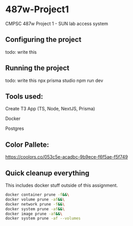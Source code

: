 # 487w-Project1
CMPSC 487w Project 1 - SUN lab access system

## Configuring the project
todo: write this

## Running the project
todo: write this
npx prisma studio
npm run dev

## Tools used:
Create T3 App (TS, Node, NextJS, Prisma)

Docker

Postgres

## Color Pallete:
https://coolors.co/053c5e-acadbc-9b9ece-f6f5ae-f5f749


## Quick cleanup everything
This includes docker stuff outside of this assignment.
```sh
docker container prune -f&&\
docker volume prune -af&&\
docker network prune -f&&\
docker system prune -af&&\
docker image prune -af&&\
docker system prune -af --volumes
```